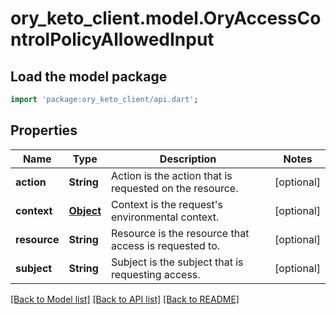 # ory_keto_client.model.OryAccessControlPolicyAllowedInput

## Load the model package
```dart
import 'package:ory_keto_client/api.dart';
```

## Properties
Name | Type | Description | Notes
------------ | ------------- | ------------- | -------------
**action** | **String** | Action is the action that is requested on the resource. | [optional] 
**context** | [**Object**](.md) | Context is the request's environmental context. | [optional] 
**resource** | **String** | Resource is the resource that access is requested to. | [optional] 
**subject** | **String** | Subject is the subject that is requesting access. | [optional] 

[[Back to Model list]](../README.md#documentation-for-models) [[Back to API list]](../README.md#documentation-for-api-endpoints) [[Back to README]](../README.md)


